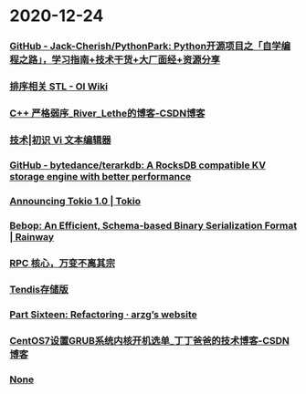 
# 2020-12-24

### [GitHub - Jack-Cherish/PythonPark: Python开源项目之「自学编程之路」，学习指南+技术干货+大厂面经+资源分享](https://github.com/Jack-Cherish/PythonPark)

### [排序相关 STL - OI Wiki](https://oi-wiki.org/basic/stl-sort/)

### [C++ 严格弱序_River_Lethe的博客-CSDN博客](https://blog.csdn.net/River_Lethe/article/details/78618788)

### [技术|初识 Vi 文本编辑器](https://linux.cn/article-12947-1.html)

### [GitHub - bytedance/terarkdb: A RocksDB compatible KV storage engine with better performance](https://github.com/bytedance/terarkdb)

### [Announcing Tokio 1.0 | Tokio](https://tokio.rs/blog/2020-12-tokio-1-0)

### [Bebop: An Efficient, Schema-based Binary Serialization Format | Rainway](https://rainway.com/blog/2020/12/09/bebop-an-efficient-schema-based-binary-serialization-format/)

### [RPC 核心，万变不离其宗](https://xie.infoq.cn/article/7895a07a4b32034e0b4a2b5b5)

### [Tendis存储版](http://tendis.cn/)

### [Part Sixteen: Refactoring · arzg’s website](https://arzg.github.io/lang/16/)

### [CentOS7设置GRUB系统内核开机选单_丁丁爸爸的技术博客-CSDN博客](https://blog.csdn.net/CSDN_duomaomao/article/details/78963761)

### [None](http://www.199it.com/archives/991584.html)
